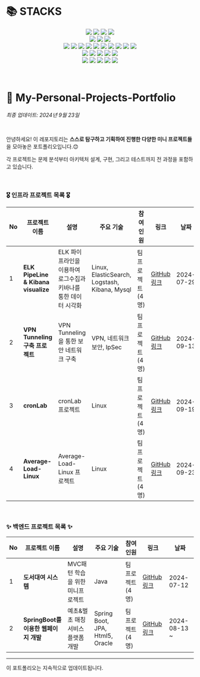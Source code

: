 # 📚 STACKS</h1></div>

<div align=center> 
  <img src="https://img.shields.io/badge/C-A8B9CC?style=for-the-badge&logo=C&logoColor=white">
  <img src="https://img.shields.io/badge/Java-007396?style=for-the-badge&logo=Java&logoColor=white"> 
  <img src="https://img.shields.io/badge/Spring-6DB33F?style=for-the-badge&logo=Spring&logoColor=white"> 
  <img src="https://img.shields.io/badge/SpringBoot-6DB33F?style=for-the-badge&logo=SpringBoot&logoColor=white"> 
  <br>
  <img src="https://img.shields.io/badge/Redis-FF4438?style=for-the-badge&logo=Redis&logoColor=white">
  <img src="https://img.shields.io/badge/Oracle-F80000?style=for-the-badge&logo=Oracle&logoColor=white"> 
  <img src="https://img.shields.io/badge/MySQL-4479A1?style=for-the-badge&logo=MySQL&logoColor=white"> 
  <br>

  <img src="https://img.shields.io/badge/Linux-FCC624?style=for-the-badge&logo=linux&logoColor=black"> 
  <img src="https://img.shields.io/badge/VirtualBox-183A61?style=for-the-badge&logo=VirtualBox&logoColor=black"> 
  <img src="https://img.shields.io/badge/Docker-2496ED?style=for-the-badge&logo=Docker&logoColor=black"> 
  <img src="https://img.shields.io/badge/AmazonEC2-FF9900?style=for-the-badge&logo=AmazonEC2&logoColor=white"> 
  <img src="https://img.shields.io/badge/AmazonRDS-527FFF?style=for-the-badge&logo=AmazonRDS&logoColor=white"> 
  <img src="https://img.shields.io/badge/VMware-607078?style=for-the-badge&logo=VMware&logoColor=white">
  <img src="https://img.shields.io/badge/Cisco-1BA0D7?style=for-the-badge&logo=Cisco&logoColor=white">
  <img src="https://img.shields.io/badge/Kubernetes-326CE5?style=for-the-badge&logo=Kubernetes&logoColor=white">
  <img src="https://img.shields.io/badge/Jenkins-D24939?style=for-the-badge&logo=Jenkins&logoColor=white">
  <img src="https://img.shields.io/badge/Terraform-844FBA?style=for-the-badge&logo=Terraform&logoColor=white">
  <br>

  <img src="https://img.shields.io/badge/ElasticStack-005571?style=for-the-badge&logo=ElasticStack&logoColor=white">
  <img src="https://img.shields.io/badge/ElasticSearch-005571?style=for-the-badge&logo=ElasticSearch&logoColor=white">
  <img src="https://img.shields.io/badge/Kibana-005571?style=for-the-badge&logo=Kibana&logoColor=white">
  <img src="https://img.shields.io/badge/Logstash-005571?style=for-the-badge&logo=Logstash&logoColor=white">
  <img src="https://img.shields.io/badge/Filebeat-005571?style=for-the-badge&logo=Filebeat&logoColor=white">
  <br>

  <img src="https://img.shields.io/badge/Git-F05032?style=for-the-badge&logo=git&logoColor=white">
  <img src="https://img.shields.io/badge/Github-181717?style=for-the-badge&logo=github&logoColor=white">
  <img src="https://img.shields.io/badge/GithubActions-2088FF?style=for-the-badge&logo=GithubActions&logoColor=white">
  <img src="https://img.shields.io/badge/Notion-000000?style=for-the-badge&logo=notion&logoColor=white">
  <img src="https://img.shields.io/badge/Slack-4A154B?style=for-the-badge&logo=slack&logoColor=white">
  <br>
</div>
<br>
<br>

# 🤔 My-Personal-Projects-Portfolio

*최종 업데이트: 2024년 9월 23일*

<br>

안녕하세요! 이 레포지토리는 **스스로 탐구하고 기획하여 진행한 다양한 미니 프로젝트들**을 모아놓은 포트폴리오입니다.😊 <br>

각 프로젝트는 문제 분석부터 아키텍처 설계, 구현, 그리고 테스트까지 전 과정을 포함하고 있습니다. 

<br>

### 🎖️ 인프라 프로젝트 목록 🎖️

| No | 프로젝트 이름 | 설명 | 주요 기술 | 참여<br> 인원 | 링크 | 날짜 |
|----|---------------|------|-----------|----------|------|------|
| 1  | **ELK PipeLine & Kibana visualize** | ELK 파이프라인을 이용하여 로그수집과 키바나를 통한 데이터 시각화 | Linux, ElasticSearch, Logstash, Kibana, Mysql | 팀 프로젝트 (4명) | [GitHub 링크](https://github.com/isshomin/Woori_FISA_elk_titanic) | 2024-07-29 |
| 2  | **VPN Tunneling 구축 프로젝트** | VPN Tunneling을 통한 보안 네트워크 구축 | VPN, 네트워크 보안, IpSec | 팀 프로젝트 (4명) | [GitHub 링크](https://github.com/WooLockVLock/VPNTunneling) | 2024-09-13 |
| 3  | **cronLab** | cronLab 프로젝트 | Linux | 팀 프로젝트 (4명) | [GitHub 링크](https://github.com/LeeYeonhee-00/cronLab) | 2024-09-19 |
| 4  | **Average-Load-Linux** | Average-Load-Linux 프로젝트 | Linux | 팀 프로젝트 (4명) | [GitHub 링크](https://github.com/haewoni/Average-Load-Linux) | 2024-09-23 |


<br>

### ✨ 백엔드 프로젝트 목록 ✨

| No | 프로젝트 이름 | 설명 | 주요 기술 | 참여<br> 인원 | 링크 | 날짜 |
|----|---------------|------|-----------|----------|------|------|
| 1  | **도서대여 시스템** | MVC패턴 학습을 위한 미니프로젝트 | Java | 팀 프로젝트 (4명) | [GitHub 링크](https://github.com/jeonguk0201/woori-fisa3) | 2024-07-12 |
| 2  | **SpringBoot를 이용한 웹페이지 개발** | 예초&벌초 매칭 서비스 플랫폼 개발 | Spring Boot, JPA, Html5, Oracle | 팀 프로젝트 (4명) | [GitHub 링크](https://github.com/LeeYeonhee-00/AncestorLove) | 2024-08-13 ~ |

---

이 포트폴리오는 지속적으로 업데이트됩니다.
